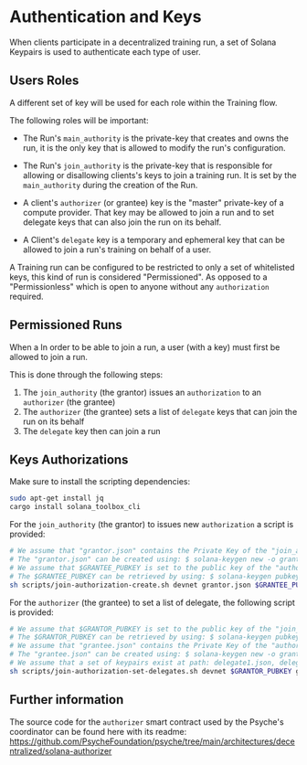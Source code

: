 # Authentication and Keys

When clients participate in a decentralized training run, a set of Solana Keypairs is used to authenticate each type of user.

## Users Roles

A different set of key will be used for each role within the Training flow.

The following roles will be important:

- The Run's `main_authority` is the private-key that creates and owns the run, it is the only key that is allowed to modify the run's configuration.

- The Run's `join_authority` is the private-key that is responsible for allowing or disallowing clients's keys to join a training run. It is set by the `main_authority` during the creation of the Run.

- A client's `authorizer` (or grantee) key is the "master" private-key of a compute provider. That key may be allowed to join a run and to set delegate keys that can also join the run on its behalf.

- A Client's `delegate` key is a temporary and ephemeral key that can be allowed to join a run's training on behalf of a user.

A Training run can be configured to be restricted to only a set of whitelisted keys, this kind of run is considered "Permissioned". As opposed to a "Permissionless" which is open to anyone without any `authorization` required.

## Permissioned Runs

When a In order to be able to join a run, a user (with a key) must first be allowed to join a run.

This is done through the following steps:

1. The `join_authority` (the grantor) issues an `authorization` to an `authorizer` (the grantee)
2. The `authorizer` (the grantee) sets a list of `delegate` keys that can join the run on its behalf
3. The `delegate` key then can join a run

## Keys Authorizations

Make sure to install the scripting dependencies:

```bash
sudo apt-get install jq
cargo install solana_toolbox_cli
```

For the `join_authority` (the grantor) to issues new `authorization` a script is provided:

```sh
# We assume that "grantor.json" contains the Private Key of the "join_authority"
# The "grantor.json" can be created using: $ solana-keygen new -o grantee.json
# We assume that $GRANTEE_PUBKEY is set to the public key of the "authorizer" (or grantee)
# The $GRANTEE_PUBKEY can be retrieved by using: $ solana-keygen pubkey grantee.json
sh scripts/join-authorization-create.sh devnet grantor.json $GRANTEE_PUBKEY
```

For the `authorizer` (the grantee) to set a list of delegate, the following script is provided:

```sh
# We assume that $GRANTOR_PUBKEY is set to the public key of the "join_authority" of the run
# The $GRANTOR_PUBKEY can be retrieved by using: $ solana-keygen pubkey grantor.json
# We assume that "grantee.json" contains the Private Key of the "authorizer"
# The "grantee.json" can be created using: $ solana-keygen new -o grantee.json
# We assume that a set of keypairs exist at path: delegate1.json, delegate2.json, etc
sh scripts/join-authorization-set-delegates.sh devnet $GRANTOR_PUBKEY grantee.json delegate*.json
```

## Further information

The source code for the `authorizer` smart contract used by the Psyche's coordinator can be found here with its readme: <https://github.com/PsycheFoundation/psyche/tree/main/architectures/decentralized/solana-authorizer>
